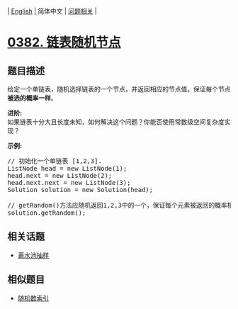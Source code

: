 
| [English](README_EN.md) | 简体中文 | [问题相关](QUESTION.md) |
# [0382. 链表随机节点](https://leetcode-cn.com/problems/linked-list-random-node/)
## 题目描述
<p>给定一个单链表，随机选择链表的一个节点，并返回相应的节点值。保证每个节点<strong>被选的概率一样</strong>。</p>

<p><strong>进阶:</strong><br />
如果链表十分大且长度未知，如何解决这个问题？你能否使用常数级空间复杂度实现？</p>

<p><strong>示例:</strong></p>

<pre>
// 初始化一个单链表 [1,2,3].
ListNode head = new ListNode(1);
head.next = new ListNode(2);
head.next.next = new ListNode(3);
Solution solution = new Solution(head);

// getRandom()方法应随机返回1,2,3中的一个，保证每个元素被返回的概率相等。
solution.getRandom();
</pre>

## 相关话题
- [蓄水池抽样](https://leetcode-cn.com/tag/reservoir-sampling)
## 相似题目
- [随机数索引](../0398/README.md)
